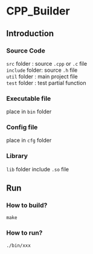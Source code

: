 # CPP_Builder

## Introduction

### Source Code
`src` folder    : source `.cpp` or `.c` file  
`include` folder: source `.h` file  
`util` folder   : main project file  
`test` folder   : test partial function  

### Executable file
place in `bin` folder

### Config file
place in `cfg` folder

### Library
`lib` folder include `.so` file



## Run
### How to build?
```
make
```

### How to run?
```
./bin/xxx
```

